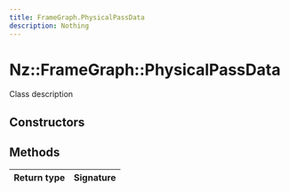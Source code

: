 ```yaml
---
title: FrameGraph.PhysicalPassData
description: Nothing
---
```


# Nz::FrameGraph::PhysicalPassData

Class description

## Constructors


## Methods

| Return type | Signature |
| ----------- | --------- |
